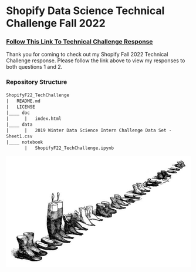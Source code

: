 # Shopify Data Science Technical Challenge Fall 2022

### [Follow This Link To Technical Challenge Response](https://lmjacoby.github.io/ShopifyF22_TechChallenge/)
Thank you for coming to check out my Shopify Fall 2022 Technical Challenge response. Please follow the link above to view my responses to both questions 1 and 2.

### Repository Structure
```
ShopifyF22_TechChallenge  
|   README.md  
|   LICENSE  
|____ doc  
|      |   index.html  
|____ data  
|      |   2019 Winter Data Science Intern Challenge Data Set - Sheet1.csv  
|____ notebook  
       |   ShopifyF22_TechChallenge.ipynb  
```

<p align="center">
  <img src="https://github.com/lmjacoby/ShopifyF22_TechChallenge/blob/main/shoes.jpg" />
</p>
